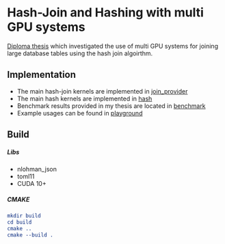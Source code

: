# Hash-Join and Hashing with multi GPU systems
[Diploma thesis](diploma_thesis.pdf) which investigated the use of multi GPU systems for joining large database tables using the hash join algoirthm.

## Implementation
- The main hash-join kernels are implemented in [join_provider](src/join/join_provider.cu)
- The main hash kernels are implemented in [hash](src/hash/hash.cu)
- Benchmark results provided in my thesis are located in [benchmark](benchmark/)
- Example usages can be found in [playground](src/playground)

## Build

##### Libs
  - nlohman_json
  - toml11
  - CUDA 10+

##### CMAKE
```cmake
mkdir build
cd build
cmake ..
cmake --build .
```
